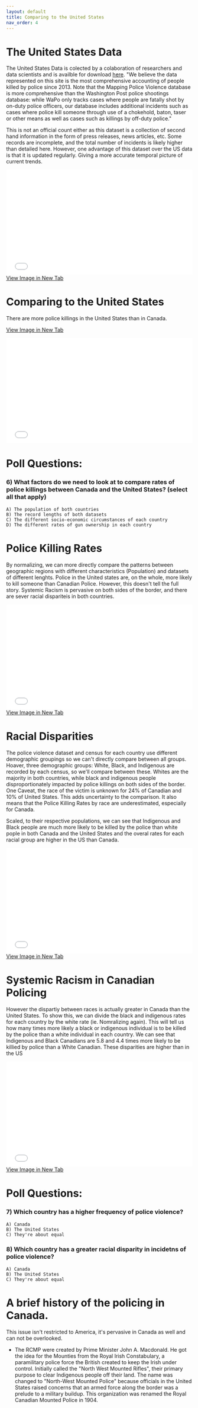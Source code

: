 ```yaml
---
layout: default
title: Comparing to the United States
nav_order: 4
---
```


# The United States Data
 
The United States Data is colected by a colaboration of researchers and data scientists and is availble for download [here](https://mappingpoliceviolence.org/).
"We believe the data represented on this site is the most comprehensive accounting of people killed by police since 2013. Note that the Mapping Police Violence database is more comprehensive than the Washington Post police shootings database: while WaPo only tracks cases where people are fatally shot by on-duty police officers, our database includes additional incidents such as cases where police kill someone through use of a chokehold, baton, taser or other means as well as cases such as killings by off-duty police."

This is not an official count either as this dataset is a collection of second hand information in the form of press releases, news articles, etc. Some records are incomplete, and the total number of incidents is likely higher than detailed here.  However, one advantage of this dataset over the US data is that it is updated regularly.  Giving a more accurate temporal picture of current trends.


<div style="overflow: hidden;
  padding-top: 56.25%;
  position: relative">
  <iframe src="US_Data.png" title="Processes" scrolling="no" frameborder="0"
    style="border: 0;
   height: 100%;
   left: 0;
   position: absolute;
   top: 0;
   width: 100%;">
   <p>Your browser does not support iframes.</p>
 </iframe>
</div>
<a href="US_Data.png" target="_blank">View Image in New Tab</a>



# Comparing to the United States  

There are more police killings in the United States than in Canada.   


<a href="RawComparison.png" target="_blank">View Image in New Tab</a>

<div style="overflow: hidden;
  padding-top: 56.25%;
  position: relative">
  <iframe src="RawComparison.png" title="Processes" scrolling="no" frameborder="0"
    style="border: 0;
   height: 100%;
   left: 0;
   position: absolute;
   top: 0;
   width: 100%;">
   <p>Your browser does not support iframes.</p>
 </iframe>
</div>

# Poll Questions:

### 6) What factors do we need to look at to compare rates of police killings between Canada and the United States? (select all that apply)
    A) The population of both countries
    B) The record lengths of both datasets
    C) The different socio-economic circumstances of each country
    D) The different rates of gun ownership in each country
    


# Police Killing Rates
By normalizing, we can more directly compare the patterns between geographic regions with different characteristics (Population) and datasets of different lenghts.  Police in the United states are, on the whole, more likely to kill someone than Canadian Police.  However, this doesn't tell the full story.  Systemic Racism is pervasive on both sides of the border, and there are sever racial dispariteis in both countries.


<div style="overflow: hidden;
  padding-top: 56.25%;
  position: relative">
  <iframe src="NormalizedComparison.png" title="Processes" scrolling="no" frameborder="0"
    style="border: 0;
   height: 100%;
   left: 0;
   position: absolute;
   top: 0;
   width: 100%;">
   <p>Your browser does not support iframes.</p>
 </iframe>
</div>
<a href="NormalizedComparison.png" target="_blank">View Image in New Tab</a>

# Racial Disparities

The police violence dataset and census for each country use different demographic groupings so we can't directly compare between all groups.  Hoaver, three demographic groups: White, Black, and Indigenous are recorded by each census, so we'll compare between these.  Whites are the majority in both countries, while black and indigenous people disproportionately impacted by police killings on both sides of the border.  One Caveat, the race of the victim is unknown for 24% of Canadian and 10% of United States.  This adds uncertainty to the comparison.  It also means that the Police Killing Rates by race are underestimated, especially for Canada.

Scaled, to their respective populations, we can see that Indigenous and Black people are much more likely to be killed by the police than white pople in both Canada and the United States and the overal rates for each racial group are higher in the US than Canada.


<div style="overflow: hidden;
  padding-top: 56.25%;
  position: relative">
  <iframe src="Racial_Comparison.png" title="Processes" scrolling="no" frameborder="0"
    style="border: 0;
   height: 100%;
   left: 0;
   position: absolute;
   top: 0;
   width: 100%;">
   <p>Your browser does not support iframes.</p>
 </iframe>
</div>
<a href="Racial_Comparison.png" target="_blank">View Image in New Tab</a>

# Systemic Racism in Canadian Policing

However the dispartiy between races is actually greater in Canada than the United States.  To show this, we can divide the black and indigenous rates for each country by the white rate (ie. Nomralizing again).  This will tell us how many times more likely a black or indigenous individual is to be killed by the police than a white individual in each country.  We can see that Indigenous and Black Canadians are 5.8 and 4.4 times more likely to be killied by police than a White Canadian.  These disparities are higher than in the US


<div style="overflow: hidden;
  padding-top: 56.25%;
  position: relative">
  <iframe src="Racial_Disparities.png" title="Processes" scrolling="no" frameborder="0"
    style="border: 0;
   height: 100%;
   left: 0;
   position: absolute;
   top: 0;
   width: 100%;">
   <p>Your browser does not support iframes.</p>
 </iframe>
</div>
<a href="Racial_Disparities.png" target="_blank">View Image in New Tab</a>


# Poll Questions:

### 7) Which country has a higher frequency of police violence?
    A) Canada
    B) The United States
    C) They're about equal
    
### 8) Which country has a greater racial disparity in incidetns of police violence?
    A) Canada
    B) The United States
    C) They're about equal    

# A brief history of the policing in Canada.

This issue isn't restricted to America, it's pervasive in Canada as well and can not be overlooked. 

* The RCMP were created by Prime Minister John A. Macdonald.  He got the idea for the Mounties from the Royal Irish Constabulary, a paramilitary police force the British created to keep the Irish under control.  Initially called the "North West Mounted Rifles", their primary purpose to clear Indigenous people off their land.  The name was changed to "North-West Mounted Police" because officials in the United States raised concerns that an armed force along the border was a prelude to a military buildup.  This organization was renamed the Royal Canadian Mounted Police in 1904.

